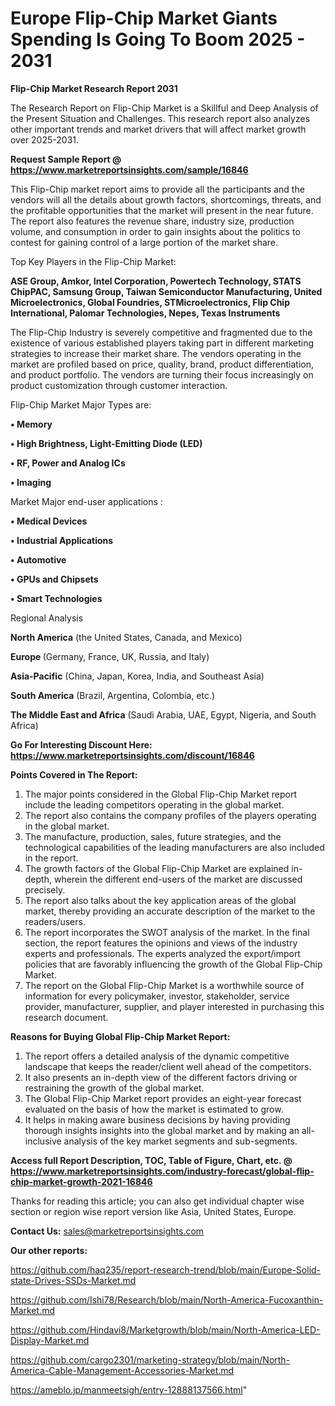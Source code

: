 # Europe Flip-Chip Market Giants Spending Is Going To Boom 2025 - 2031

<strong>Flip-Chip Market Research Report 2031</strong>

The Research Report on Flip-Chip Market is a Skillful and Deep Analysis of the Present Situation and Challenges. This research report also analyzes other important trends and market drivers that will affect market growth over 2025-2031.

<strong>Request Sample Report @ <a href=https://www.marketreportsinsights.com/sample/16846>https://www.marketreportsinsights.com/sample/16846</a></strong>

This Flip-Chip market report aims to provide all the participants and the vendors will all the details about growth factors, shortcomings, threats, and the profitable opportunities that the market will present in the near future. The report also features the revenue share, industry size, production volume, and consumption in order to gain insights about the politics to contest for gaining control of a large portion of the market share.

Top Key Players in the Flip-Chip Market:

<strong>ASE Group, Amkor, Intel Corporation, Powertech Technology, STATS ChipPAC, Samsung Group, Taiwan Semiconductor Manufacturing, United Microelectronics, Global Foundries, STMicroelectronics, Flip Chip International, Palomar Technologies, Nepes, Texas Instruments</strong>

The Flip-Chip Industry is severely competitive and fragmented due to the existence of various established players taking part in different marketing strategies to increase their market share. The vendors operating in the market are profiled based on price, quality, brand, product differentiation, and product portfolio. The vendors are turning their focus increasingly on product customization through customer interaction.

Flip-Chip Market Major Types are:

<strong>• Memory

• High Brightness, Light-Emitting Diode (LED)

• RF, Power and Analog ICs

• Imaging</strong>

Market Major end-user applications :

<strong>• Medical Devices

• Industrial Applications

• Automotive

• GPUs and Chipsets

• Smart Technologies</strong>

Regional Analysis

</u><strong><b>North America</b></strong> (the United States, Canada, and Mexico)

<strong><b>Europe </b></strong>(Germany, France, UK, Russia, and Italy)

<strong><b>Asia-Pacific</b></strong> (China, Japan, Korea, India, and Southeast Asia)

<strong><b>South America</b></strong> (Brazil, Argentina, Colombia, etc.)

<strong><b>The Middle East and Africa</b></strong> (Saudi Arabia, UAE, Egypt, Nigeria, and South Africa)

<strong>Go For Interesting Discount Here: <a href=https://www.marketreportsinsights.com/discount/16846>https://www.marketreportsinsights.com/discount/16846</a></strong>

<strong>Points Covered in The Report:</strong>
<ol>
  <li>The major points considered in the Global Flip-Chip Market report include the leading competitors operating in the global market.</li>
  <li>The report also contains the company profiles of the players operating in the global market.</li>
  <li>The manufacture, production, sales, future strategies, and the technological capabilities of the leading manufacturers are also included in the report.</li>
  <li>The growth factors of the Global Flip-Chip Market are explained in-depth, wherein the different end-users of the market are discussed precisely.</li>
  <li>The report also talks about the key application areas of the global market, thereby providing an accurate description of the market to the readers/users.</li>
  <li>The report incorporates the SWOT analysis of the market. In the final section, the report features the opinions and views of the industry experts and professionals. The experts analyzed the export/import policies that are favorably influencing the growth of the Global Flip-Chip Market.</li>
  <li>The report on the Global Flip-Chip Market is a worthwhile source of information for every policymaker, investor, stakeholder, service provider, manufacturer, supplier, and player interested in purchasing this research document.</li>
</ol>
<strong>Reasons for Buying Global Flip-Chip Market Report:</strong>

<ol>
  <li>The report offers a detailed analysis of the dynamic competitive landscape that keeps the reader/client well ahead of the competitors.</li>
  <li>It also presents an in-depth view of the different factors driving or restraining the growth of the global market.</li>
  <li>The Global Flip-Chip Market report provides an eight-year forecast evaluated on the basis of how the market is estimated to grow.</li>
  <li>It helps in making aware business decisions by having providing thorough insights insights into the global market and by making an all-inclusive analysis of the key market segments and sub-segments.</li>
</ol>
<strong>Access full Report Description, TOC, Table of Figure, Chart, etc. @ <a href=https://www.marketreportsinsights.com/industry-forecast/global-flip-chip-market-growth-2021-16846>https://www.marketreportsinsights.com/industry-forecast/global-flip-chip-market-growth-2021-16846</a></strong>


Thanks for reading this article; you can also get individual chapter wise section or region wise report version like Asia, United States, Europe.

<strong>Contact Us:</strong>
sales@marketreportsinsights.com

<strong>Our other reports:</strong>

<a href=https://github.com/haq235/report-research-trend/blob/main/Europe-Solid-state-Drives-SSDs-Market.md>https://github.com/haq235/report-research-trend/blob/main/Europe-Solid-state-Drives-SSDs-Market.md</a>

<a href=https://github.com/Ishi78/Research/blob/main/North-America-Fucoxanthin-Market.md>https://github.com/Ishi78/Research/blob/main/North-America-Fucoxanthin-Market.md</a>

<a href=https://github.com/Hindavi8/Marketgrowth/blob/main/North-America-LED-Display-Market.md>https://github.com/Hindavi8/Marketgrowth/blob/main/North-America-LED-Display-Market.md</a>

<a href=https://github.com/cargo2301/marketing-strategy/blob/main/North-America-Cable-Management-Accessories-Market.md>https://github.com/cargo2301/marketing-strategy/blob/main/North-America-Cable-Management-Accessories-Market.md</a>

<a href=https://ameblo.jp/manmeetsigh/entry-12888137566.html>https://ameblo.jp/manmeetsigh/entry-12888137566.html</a>"
